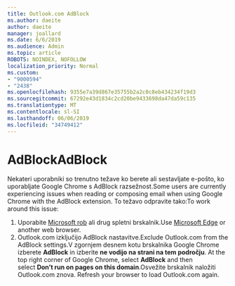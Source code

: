 ```yaml
---
title: Outlook.com AdBlock
ms.author: daeite
author: daeite
manager: joallard
ms.date: 6/6/2019
ms.audience: Admin
ms.topic: article
ROBOTS: NOINDEX, NOFOLLOW
localization_priority: Normal
ms.custom:
- "9000594"
- "2438"
ms.openlocfilehash: 9355e7a39d867e35755b2a2c0c8eb434234f19d3
ms.sourcegitcommit: 67292e43d1834c2cd20be9433698da47da59c135
ms.translationtype: MT
ms.contentlocale: sl-SI
ms.lasthandoff: 06/06/2019
ms.locfileid: "34749412"
---
```

# <a name="adblock"></a><span data-ttu-id="60c45-102">AdBlock</span><span class="sxs-lookup"><span data-stu-id="60c45-102">AdBlock</span></span>

<span data-ttu-id="60c45-103">Nekateri uporabniki so trenutno težave ko berete ali sestavljate e-pošto, ko uporabljate Google Chrome s AdBlock razsežnost.</span><span class="sxs-lookup"><span data-stu-id="60c45-103">Some users are currently experiencing issues when reading or composing email when using Google Chrome with the AdBlock extension.</span></span> <span data-ttu-id="60c45-104">To težavo odpravite tako:</span><span class="sxs-lookup"><span data-stu-id="60c45-104">To work around this issue:</span></span>

1. <span data-ttu-id="60c45-105">Uporabite [Microsoft rob](https://www.microsoft.com/windows/microsoft-edge) ali drug spletni brskalnik.</span><span class="sxs-lookup"><span data-stu-id="60c45-105">Use [Microsoft Edge](https://www.microsoft.com/windows/microsoft-edge) or another web browser.</span></span>
1. <span data-ttu-id="60c45-106">Outlook.com izključijo AdBlock nastavitve.</span><span class="sxs-lookup"><span data-stu-id="60c45-106">Exclude Outlook.com from the AdBlock settings.</span></span><span data-ttu-id="60c45-107">V zgornjem desnem kotu brskalnika Google Chrome izberete **AdBlock** in izberite **ne vodijo na strani na tem področju**.</span><span class="sxs-lookup"><span data-stu-id="60c45-107"> At the top right corner of Google Chrome, select **AdBlock** and then select **Don’t run on pages on this domain**.</span></span><span data-ttu-id="60c45-108">Osvežite brskalnik naložiti Outlook.com znova.</span><span class="sxs-lookup"><span data-stu-id="60c45-108"> Refresh your browser to load Outlook.com again.</span></span>